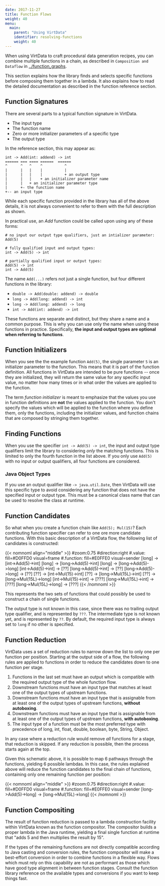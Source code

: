 ```yaml
---
date: 2017-11-27
title: Function Flows
weight: 40
menu:
  main:
    parent: "Using VirtData"
    identifier: resolving-functions
    weight: 40
---
```


When using VirtData to craft procedural data generation
recipes, you can combine multiple functions in a chain, 
as described in `Composition and Dataflow` in
[../function_graphs](../function_graphs/).

This section explains how the library finds and selects
specific functions before composing them together in
a lambda. It also explains how to read the detailed
documentation as described in the function reference
section.

## Function Signatures

There are several parts to a typical function signature in
VirtData.

- The input type
- The function name
- Zero or more initializer parameters of a specific type
- The output type

In the reference section, this may appear as:
```
int -> Add(int: addend) -> int
====== === ==== ======  ======
^      ^   ^    ^          ^
|      |   |    |          |
|      |   |    |          + an output type
|      |   |    + an initializer parameter name
|      |   + an initializer parameter type
|      +- the function name
+-- an input type

```

While each specific function provided in the library
has all of the above details, it is not always convenient
to refer to them with the full description as shown.

In practical use, an *Add* function could be called upon
using any of these forms:

```
# no input our output type qualifiers, just an intializer parameter:
Add(5)

# fully qualified input and output types:
int -> Add(5) -> int

# partially qualified input or output types:
Add(5) -> int
int -> Add(5)

```

The name `Add(...)` refers not just a single
function, but four different functions in the library:

- `double -> Add(double: addend) -> double`
- `long -> Add(long: addend) -> int`
- `long -> Add(long: addend) -> long`
- `int -> Add(int: addend) -> int`

These functions are separate and distinct, but they share
a name and a common purpose. This is why you can use
only the name when using these functions in practice.
Specifically, **the input and output types are optional
when referring to functions**.

## Function Initializers

When you see the the example function `Add(5)`, the single
parameter `5` is an initializer parameter to the function.
This means that it is part of the function definition.
All functions in VirtData are intended to be pure functions
-- once they are initialized, they will return the same
value for any specific input value, no matter how many times
or in what order the values are applied to the function.

The term *function initializer* is meant to emphasize that
the values you use in function definitions are **not** the
values applied to the function. You don't specify the values
which will be applied to the function where you define them,
only the functions, including the initializer values, 
and function chains that are composed by stringing them
together.

## Finding Functions

When you use the specifier `int -> Add(5) -> int`, the
input and output type qualifiers limit the library to
considering *only* the matching functions. This is limited
to only the fourth function in the list above. If you
only use `Add(5)` with no input or output qualifiers,
all four functions are considered.

### Java Object Types

If you use an output qualifier like `-> java.util.Date`, then
VirtData will use this specific type to avoid considering
any function that does not have the specified input
or output type. This must be a canonical class name that
can be used to resolve the class at runtime.

## Function Candidates

So what when you create a function chain like `Add(5); Mul(15)`?
Each contributing function specifier can refer to one ore more 
candidate functions. With this basic description of a VirtData flow,
the following list of candidates is constructed:

{{< nomnoml align="middle" >}}
#zoom:0.75
#direction:right
#.value: fill=#D0FFD0 visual=frame
#.function: fill=#E0FFE0 visual=sender
[<value>long] -> [<function>int->Add(5)->int]
[<value>long] -> [<function>long->Add(5)->int]
[<value>long] -> [<function>long->Add(5)->long]
[<function>int->Add(5)->int] -> [??]
[<function>long->Add(5)->int] -> [??]
[<function>long->Add(5)->long] -> [??]
[??] -> [int->Mul(15)->int]
[??] -> [long->Mul(15L)->int]
[??] -> [long->Mul(15L)->long]
[int->Mul(15)->int] -> [???]
[long->Mul(15L)->int] -> [???]
[long->Mul(15L)->long] -> [???]
{{< /nomnoml >}}

This represents the two sets of functions that could 
possibly be used to construct a chain of single functions.

The output type is not known in this case, since there was no
trailing output type qualifier, and is represented by `???`.
The intermediate type is not known yet, and is represented by `??`.
By default, the required input type is always set to `long` if no
other is specified.

## Function Reduction

VirtData uses a set of reduction rules to narrow
down the list to only one per function per position.
Starting at the output side of a flow, the following
rules are applied to functions in order to reduce
the candidates down to one function per stage.

1. Functions in the last set must have an output
   which is compatible with the required output type
   of the whole function flow.
2. Downstream functions must have an input type
   that matches at least one of the output types
   of upstream functions.
3. Downstream functions must have an input type
   that is assignable from at least one of the output
   types of upstream functions, **without autoboxing**.
4. Downstream functions must have an input type
   that is assignable from at least one of the output
   types of upstream functions, **with autoboxing**.
5. The input type of a function must be the most
   preferred type with precedence of long, int, float,
   double, boolean, byte, String, Object.
    
In any case where a reduction rule would remove 
*all* functions for a stage, that reduction is skipped.
If any reduction is possible, then the process starts
again at the top.

Given this schematic above, it is possible to map 6 pathways through the
functions, yielding 6 possible lambdas. In this case, the rules
explained above will reduce the function candidates to the
final chain of functions, containing only one remaining function per position:

{{< nomnoml align="middle" >}}
#zoom:0.75
#direction:right
#.value: fill=#D0FFD0 visual=frame
#.function: fill=#E0FFE0 visual=sender
[<function>long->Add(5)->long] -> [<function>long->Mul(15L)->long]
{{< /nomnoml >}}

## Function Compositing

The result of function reduction is passed to a lambda construction facility
within VirtData known as the function compositor. The compositor builds a
proper lambda in the Java runtime, yielding a final single function at runtime
that "adds 5 and then multiplies the result by 15".

If the types of the remaining functions are not
directly compatible according to Java casting and conversion rules, the
function compositor will make a best-effort conversion in order to combine
functions in a flexible way. Flows which must rely on this capability are
not as performant as those which have good type alignment in between
function stages. Consult the function library reference on the available
types and conversions if you want to keep things fast.


